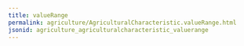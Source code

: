 ```yaml
---
title: valueRange
permalink: agriculture/AgriculturalCharacteristic.valueRange.html
jsonid: agriculture_agriculturalcharacteristic_valuerange
---
```

